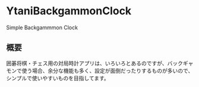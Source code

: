 # YtaniBackgammonClock

Simple Backgammmon Clock

## 概要

囲碁将棋・チェス用の対局時計アプリは、いろいろとあるのですが、バックギャモンで使う場合、余分な機能も多く、設定が面倒だったりするものが多いので、シンプルで使いやすいものを目指してます。

